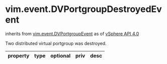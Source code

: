 vim.event.DVPortgroupDestroyedEvent
===================================
inherits from [vim.event.DVPortgroupEvent](docs/vim.event.DVPortgroupEvent.md)
as of [vSphere API 4.0](vim.version.md#vim.version.version5)


Two distributed virtual portgroup was destroyed.

| property | type | optional | priv | desc |
|:---------|:-----|:---------|:-----|:-----|


